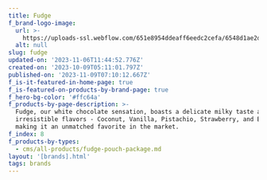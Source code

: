 ```yaml
---
title: Fudge
f_brand-logo-image:
  url: >-
    https://uploads-ssl.webflow.com/651e8954ddeaff6eedc2cefa/6548d1ae2d3171cc47ae951e_FUDGE%20LOGO.png
  alt: null
slug: fudge
updated-on: '2023-11-06T11:44:52.776Z'
created-on: '2023-10-09T05:11:01.797Z'
published-on: '2023-11-09T07:10:12.667Z'
f_is-it-featured-in-home-page: true
f_is-featured-on-products-by-brand-page: true
f_hero-bg-color: '#ffc64a'
f_products-by-page-description: >-
  Fudge, our white chocolate sensation, boasts a delicate milky taste and five
  irresistible flavors - Coconut, Vanilla, Pistachio, Strawberry, and Banana -
  making it an unmatched favorite in the market.
f_index: 8
f_products-by-types:
  - cms/all-products/fudge-pouch-package.md
layout: '[brands].html'
tags: brands
---
```



